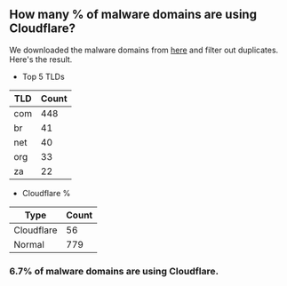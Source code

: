 ## How many % of malware domains are using Cloudflare?


We downloaded the malware domains from [here](https://urlhaus.abuse.ch) and filter out duplicates.
Here's the result.


[//]: # (start replacement)


- Top 5 TLDs

| TLD | Count |
| --- | --- |
| com | 448 |
| br | 41 |
| net | 40 |
| org | 33 |
| za | 22 |


- Cloudflare %

| Type | Count |
| --- | --- |
| Cloudflare | 56 |
| Normal | 779 |


### 6.7% of malware domains are using Cloudflare.